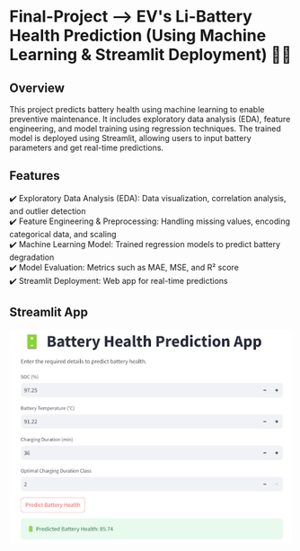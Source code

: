 # Final-Project --> EV's Li-Battery Health Prediction (Using Machine Learning & Streamlit Deployment) 🚗🔋

## Overview
This project predicts battery health using machine learning to enable preventive maintenance. It includes exploratory data analysis (EDA), feature engineering, and model training using regression techniques. The trained model is deployed using Streamlit, allowing users to input battery parameters and get real-time predictions.  

## Features
✔️ Exploratory Data Analysis (EDA): Data visualization, correlation analysis, and outlier detection  
✔️ Feature Engineering & Preprocessing: Handling missing values, encoding categorical data, and scaling  
✔️ Machine Learning Model: Trained regression models to predict battery degradation  
✔️ Model Evaluation: Metrics such as MAE, MSE, and R² score  
✔️ Streamlit Deployment: Web app for real-time predictions  

## Streamlit App

![Streamlit App](streamlit.png)
